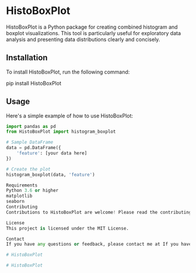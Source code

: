# HistoBoxPlot

HistoBoxPlot is a Python package for creating combined histogram and boxplot visualizations. This tool is particularly useful for exploratory data analysis and presenting data distributions clearly and concisely.

## Installation

To install HistoBoxPlot, run the following command:

pip install HistoBoxPlot


## Usage

Here's a simple example of how to use HistoBoxPlot:

```python
import pandas as pd
from HistoBoxPlot import histogram_boxplot

# Sample DataFrame
data = pd.DataFrame({
    'feature': [your data here]
})

# Create the plot
histogram_boxplot(data, 'feature')

Requirements
Python 3.6 or higher
matplotlib
seaborn
Contributing
Contributions to HistoBoxPlot are welcome! Please read the contributing guidelines.

License
This project is licensed under the MIT License.

Contact
If you have any questions or feedback, please contact me at If you have any questions or feedback, please contact me at atugharajohn@gmail.com.#   H i s t o B o x P l o t 
 
 #   H i s t o B o x P l o t  
 #   H i s t o B o x P l o t  
 